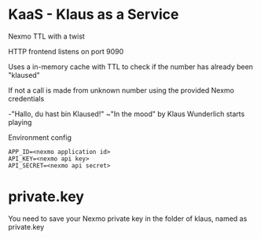 # KaaS - Klaus as a Service

Nexmo TTL with a twist

HTTP frontend listens on port 9090

Uses a in-memory cache with TTL to check if the number has already been "klaused"

If not a call is made from unknown number using the provided Nexmo credentials

-"Hallo, du hast bin Klaused!" ~"In the mood" by Klaus Wunderlich starts playing

Environment config

    APP_ID=<nexmo application id>
    API_KEY=<nexmo api key>
    API_SECRET=<nexmo api secret>

# private.key

You need to save your Nexmo private key in the folder of klaus, named as private.key
